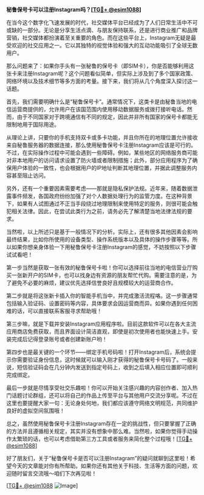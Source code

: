 **秘鲁保号卡可以注册Instagram吗？[[TG💪+ @esim1088](https://t.me/s/esim1088)]**

在当今这个数字化飞速发展的时代，社交媒体平台已经成为了人们日常生活中不可或缺的一部分。无论是分享生活点滴、与朋友保持联系，还是进行商业推广和品牌营销，社交媒体都扮演着至关重要的角色。而在这些平台上，Instagram无疑是最受欢迎的社交应用之一。它以其独特的视觉体验和强大的互动功能吸引了全球无数用户。

那么问题来了：如果你手头有一张秘鲁的保号卡（即SIM卡），你是否能够利用这张卡来注册Instagram呢？这个问题看似简单，但实际上涉及到了多个国家政策、网络环境以及技术细节等多方面的考量。接下来，我们将从几个角度深入探讨这一话题。

首先，我们需要明确什么是“秘鲁保号卡”。通常情况下，这类卡是由秘鲁当地的电信运营商提供的，允许用户在该国范围内使用移动数据服务或拨打接听电话。然而，由于不同国家对于跨境通信有不同的规定，因此并非所有国家的保号卡都能无限制地用于国际用途。

从理论上讲，只要你的手机支持双卡或多卡功能，并且你所在的地理位置允许接收来自秘鲁服务器的数据连接，那么使用秘鲁保号卡注册Instagram应该是可行的。不过，在实际操作过程中可能会遇到一些障碍。例如，某些地区的网络服务商可能对非本地用户的访问请求设置了防火墙或者限制措施；此外，部分应用程序为了确保用户体验的一致性，也会根据用户的IP地址判断其地理位置，并据此调整服务内容甚至阻止访问。

另外，还有一个重要因素需要考虑——那就是隐私保护法规。近年来，随着数据泄露事件频发，各国政府纷纷加强了对个人数据处理行为的监管力度。在这种背景下，如果有人试图通过不正当手段绕过地理限制来使用特定的服务，则很可能会触犯相关法律。因此，在尝试此类行为之前，请务必先了解清楚当地法律法规的要求。

当然啦，以上所述只是基于一般情况下的分析。实际上，还有很多其他因素会影响最终结果，比如你所使用的设备类型、操作系统版本以及具体的操作步骤等等。所以如果你想亲身体验一下用秘鲁保号卡注册Instagram的感觉，不妨按照以下步骤试试看吧！

第一步当然是获取一张有效的秘鲁保号卡啦！你可以选择前往当地的电信营业厅购买一张新开户的SIM卡，也可以找身边有资源的朋友帮忙代购。需要注意的是，为了避免不必要的麻烦，建议优先选择信誉良好且规模较大的运营商合作。

第二步就是将这张新卡插入你的智能手机当中，并完成激活流程咯。这一步骤通常包括输入验证码、设置密码等内容，具体要求会因运营商而异。如果你遇到任何困难的话，可以直接联系客服寻求帮助哦！

第三步嘛，就是下载并安装Instagram应用程序啦。目前这款软件可以在各大主流应用商店免费获取，而且界面设计简洁直观，即使是初次使用者也能快速上手。安装完成后记得登录账号或者创建新账户哟！

第四步也是最关键的一个环节——绑定手机号码啦！打开Instagram后，系统会提示你需要验证身份信息，这时候就可以输入刚才获得的秘鲁保号卡号码了。一般来说，短信验证码会在几分钟内发送到指定号码上，收到之后填入相应位置即可顺利完成绑定。

最后一步就是尽情享受社交乐趣啦！你可以开始关注感兴趣的内容创作者、加入热门话题讨论群组，还可以将自己的作品上传至平台与其他用户交流分享呢。不过在这里也要提醒大家一句：无论身处何地，我们都应该遵守网络文明规范，共同维护良好的虚拟空间氛围哦！

总之，虽然使用秘鲁保号卡注册Instagram存在一定的挑战性，但只要掌握了正确的方法并且遵循相关规定，其实并没有想象中那么难。当然啦，如果你觉得手动操作太繁琐的话，也可以考虑借助第三方工具或者服务来简化整个过程哦！[[TG💪+ @esim1088](https://t.me/s/esim1088)]

好了朋友们，关于“秘鲁保号卡是否可以注册Instagram”的疑问就聊到这里啦！希望今天的文章能对你有所帮助。如果你还有其他关于科技、生活等方面的问题，欢迎随时留言交流哦～咱们下次再见啦！

[[TG💪+ @esim1088](https://t.me/s/esim1088) ![Image](https://i.postimg.cc/4NQfJmqS/Snipaste-2025-05-13-00-14-12.png)]